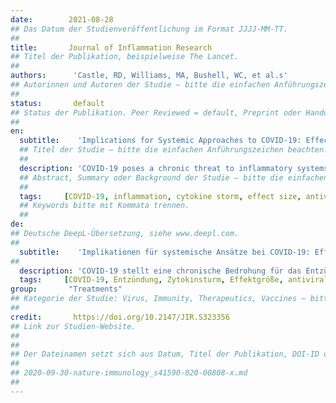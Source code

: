 ```yaml
---
date:        2021-08-28
## Das Datum der Studienveröffentlichung im Format JJJJ-MM-TT.
##
title:       Journal of Inflammation Research
## Titel der Publikation, beispielweise The Lancet.
##
authors:      'Castle, RD, Williams, MA, Bushell, WC, et al.s'
## Autorinnen und Autoren der Studie – bitte die einfachen Anführungszeichen beachten!
##
status:       default
## Status der Publikation. Peer Reviewed = default, Preprint oder Handout (Thesenpapier)
##
en:
  subtitle:    'Implications for Systemic Approaches to COVID-19: Effect Sizes of Remdesivir, Tocilizumab, Melatonin, Vitamin D3, and Meditation'
  ## Titel der Studie – bitte die einfachen Anführungszeichen beachten!
  ##
  description: 'COVID-19 poses a chronic threat to inflammatory systems, reinforcing the need for efficient anti-inflammatory strategies. The purpose of this review and analysis was to determine the efficacy of various interventions upon the inflammatory markers most affected by COVID-19. The focus was on the markers associated with COVID-19, not the etiology of the virus itself. Based on 27 reviewed papers, information was extracted on the effects of COVID-19 upon inflammatory markers, then the effects of standard treatments (Remdesivir, Tocilizumab) and adjunctive interventions (vitamin D3, melatonin, and meditation) were extracted for those markers. These data were used to approximate effect sizes for the disease or interventions via standardized mean differences (SMD). The data that were available indicated that adjunctive interventions affected 68.4% of the inflammatory markers impacted by COVID-19, while standard pharmaceutical medication affected 26.3%. Nonstandard adjunctive care appeared to have comparable or superior effects in comparison to Remdesivir and Tocilizumab on the inflammatory markers most impacted by COVID-19. Alongside standards of care, melatonin, vitamin D3, and meditation should be considered for treatment of SARS-COV-2 infection and COVID-19 disease.'
  ## Abstract, Summary oder Background der Studie – bitte die einfachen Anführungszeichen beachten!
  ##
  tags:     [COVID-19, inflammation, cytokine storm, effect size, antivirals, corticosteroids, melatonin, vitamin D, meditation, whole health]
  ## Keywords bitte mit Kommata trennen.
  ##
de: 
## Deutsche DeepL-Übersetzung, siehe www.deepl.com.
##
  subtitle:    'Implikationen für systemische Ansätze bei COVID-19: Effektgrößen von Remdesivir, Tocilizumab, Melatonin, Vitamin D3 und Meditation'
##
  description: 'COVID-19 stellt eine chronische Bedrohung für das Entzündungssystem dar, was den Bedarf an effizienten entzündungshemmenden Strategien verstärkt. Ziel dieser Übersichtsarbeit und Analyse war es, die Wirksamkeit verschiedener Interventionen auf die von COVID-19 am stärksten betroffenen Entzündungsmarker zu bestimmen. Der Schwerpunkt lag dabei auf den mit COVID-19 assoziierten Markern, nicht auf der Ätiologie des Virus selbst. Auf der Grundlage von 27 überprüften Arbeiten wurden Informationen über die Auswirkungen von COVID-19 auf Entzündungsmarker extrahiert. Anschließend wurden die Auswirkungen von Standardbehandlungen (Remdesivir, Tocilizumab) und ergänzenden Maßnahmen (Vitamin D3, Melatonin und Meditation) für diese Marker extrahiert. Diese Daten wurden verwendet, um die Effektgrößen für die Krankheit oder die Interventionen anhand der standardisierten mittleren Unterschiede (SMD) zu schätzen. Die verfügbaren Daten zeigten, dass unterstützende Maßnahmen 68,4 % der von COVID-19 beeinflussten Entzündungsmarker beeinflussten, während Standardmedikamente 26,3 % beeinflussten. Die nicht standardisierte Zusatzbehandlung schien im Vergleich zu Remdesivir und Tocilizumab eine vergleichbare oder überlegene Wirkung auf die von COVID-19 am stärksten beeinflussten Entzündungsmarker zu haben. Neben der Standardbehandlung sollten Melatonin, Vitamin D3 und Meditation für die Behandlung der SARS-COV-2-Infektion und der COVID-19-Erkrankung in Betracht gezogen werden.'
  tags:     [COVID-19, Entzündung, Zytokinsturm, Effektgröße, antivirale Mittel, Kortikosteroide, Melatonin, Vitamin D, Meditation, ganzheitliche Gesundheit]
group:       "Treatments"
## Kategorie der Studie: Virus, Immunity, Therapeutics, Vaccines – bitte die Anführungszeichen beachten!
##
credit:       https://doi.org/10.2147/JIR.S323356
## Link zur Studien-Website.
##
##
## Der Dateinamen setzt sich aus Datum, Titel der Publikation, DOI-ID der Studie (nach dem letzten Slash) und der Dateiendung zusammen. Bitte den Unterstrich vor der DOI-ID beachten!
##
## 2020-09-30-nature-immunology_s41590-020-00808-x.md
##
---
```

<object data="{{ page.link }}" style='height:calc(100vh - 400px); width: 100%' type='application/pdf'></object>